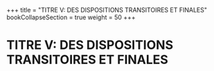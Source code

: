 +++
title = "TITRE V: DES DISPOSITIONS TRANSITOIRES ET FINALES"
bookCollapseSection = true
weight = 50
+++

# TITRE V: DES DISPOSITIONS TRANSITOIRES ET FINALES
